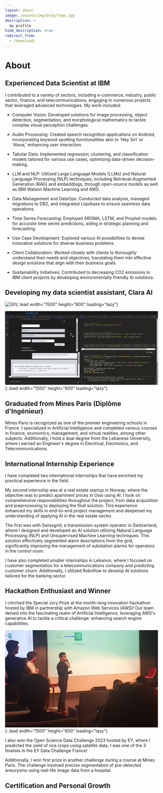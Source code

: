 ```yaml
---
layout: about
image: /assets/img/blog/logo.jpg
description: >
  my profile
hide_description: true
redirect_from:
  - /download/
---
```


# About

<!--author-->

## Experienced Data Scientist at IBM

I contributed to a variety of sectors, including e-commerce, industry, public sector, finance, and telecommunications, engaging in numerous projects that leveraged advanced technologies. My work included:

- Computer Vision: Developed solutions for image processing, object detection, segmentation, and morphological mathematics to tackle complex visual perception challenges.

- Audio Processing: Created speech recognition applications on Android, incorporating keyword spotting functionalities akin to 'Hey Siri' or 'Alexa,' enhancing user interaction.

- Tabular Data: Implemented regression, clustering, and classification models tailored for various use cases, optimizing data-driven decision-making.

- LLM and NLP: Utilized Large Language Models (LLMs) and Natural Language Processing (NLP) techniques, including Retrieval-Augmented Generation (RAG) and embeddings, through open-source models as well as IBM Watson Machine Learning and AWS.

- Data Management and DataOps: Conducted data analysis, managed migrations to DB2, and integrated Liquibase to ensure seamless data operations.

- Time Series Forecasting: Employed AROMA, LSTM, and Prophet models for accurate time series predictions, aiding in strategic planning and forecasting.

- Use Case Development: Explored various AI possibilities to devise innovative solutions for diverse business problems.

- Client Collaboration: Worked closely with clients to thoroughly understand their needs and objectives, translating them into effective design solutions that align with their business goals.

- Sustainability Initiatives: Contributed to decreasing CO2 emissions in IBM client projects by developing environmentally friendly AI solutions.

## Developing my data scientist assistant, Clara AI

![Gif](/assets/img/blog/claraai.gif){:.lead width="1500" height="600" loading="lazy"}

![Screenshot](/assets/img/blog/claraai.png){:.lead width="1500" height="600" loading="lazy"}

## Graduated from Mines Paris (Diplôme d'Ingénieur)

Mines Paris is recognized as one of the premier engineering schools in France. I specialized in Artificial Intelligence and completed various courses in finance, economics, management, and virtual realities, among other subjects. Additionally, I hold a dual degree from the Lebanese University, where I earned an Engineer's degree in Electrical, Electronics, and Telecommunications.

## International Internship Experience

I have completed two international internships that have enriched my practical experience in the field.

My second internship was at a real estate startup in Norway, where the objective was to predict apartment prices in Oslo using AI. I took on comprehensive responsibilities throughout the project, from data acquisition and preprocessing to deploying the final solution. This experience enhanced my skills in end-to-end project management and deepened my understanding of applying AI in the real estate sector.

The first was with Swissgrid, a transmission system operator in Switzerland, where I designed and developed an AI solution utilizing Natural Language Processing (NLP) and Unsupervised Machine Learning techniques. This solution effectively segmented alarm descriptions from the grid, significantly improving the management of substation alarms for operators in the control room.

I have also completed smaller internships in Lebanon, where I focused on customer segmentation for a telecommunications company and predicting customer churn. Additionally, I utilized Roboflow to develop AI solutions tailored for the banking sector.

## Hackathon Enthusiast and Winner

I clinched the Special Jury Prize at the month-long innovation hackathon hosted by IBM in partnership with Amazon Web Services (AWS)! Our team delved into the fascinating realm of Artificial Intelligence, leveraging AWS's generative AI to tackle a critical challenge: enhancing search engine capabilities.

![Screenshot](/assets/img/blog/IBMhackathon.jpg){:.lead width="1500" height="600" loading="lazy"}

I also won the Open Science Data Challenge 2023 hosted by EY, where I predicted the yield of rice crops using satellite data. I was one of the 3 finalists in the EY Data Challenge France!

Additionally, I won first prize in another challenge during a course at Mines Paris. The challenge involved precise segmentation of pre-detected aneurysms using real-life image data from a hospital.

## Certification and Personal Growth
